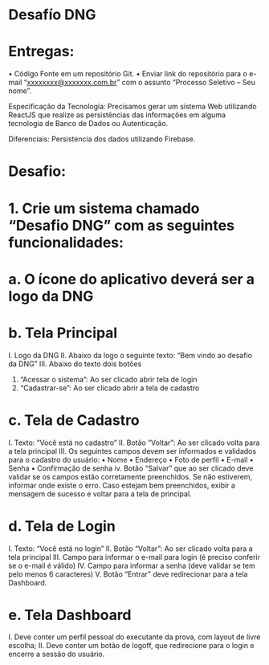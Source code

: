 # Desafío DNG

# Entregas:
• Código Fonte em um repositório Git.
• Enviar link do repositório para o e-mail “xxxxxxxx@xxxxxxx.com.br” com o assunto “Processo Seletivo – Seu nome”.

Especificação da Tecnologia: Precisamos gerar um sistema Web utilizando ReactJS que realize as persistências das informações em alguma tecnologia de Banco de Dados ou Autenticação.

Diferenciais: Persistencia dos dados utilizando Firebase.

# Desafio:
# 1. Crie um sistema chamado “Desafio DNG” com as seguintes funcionalidades:

# a. O ícone do aplicativo deverá ser a logo da DNG

# b. Tela Principal
I. Logo da DNG
II. Abaixo da logo o seguinte texto: “Bem vindo ao desafio da DNG”
III. Abaixo do texto dois botões
1. “Acessar o sistema”: Ao ser clicado abrir tela de login
2. “Cadastrar-se”: Ao ser clicado abrir a tela de cadastro

# c. Tela de Cadastro
I. Texto: “Você está no cadastro”
II. Botão “Voltar”: Ao ser clicado volta para a tela principal
III. Os seguintes campos devem ser informados e validados para o cadastro do usuário:
    • Nome
    • Endereço
    • Foto de perfil
    • E-mail
    • Senha
    • Confirmação de senha
	iv. Botão “Salvar” que ao ser clicado deve validar se os campos estão corretamente preenchidos. Se não estiverem, informar onde existe o erro. Caso estejam bem preenchidos, exibir a mensagem de sucesso e voltar para a tela de principal.

# d. Tela de Login
I. Texto: “Você está no login”
II. Botão “Voltar”: Ao ser clicado volta para a tela principal
III. Campo para informar o e-mail para login (é preciso conferir se o e-mail é válido)
IV. Campo para informar a senha (deve validar se tem pelo menos 6 caracteres)
V. Botão “Entrar” deve redirecionar para a tela Dashboard.

# e. Tela Dashboard
I. Deve conter um perfil pessoal do executante da prova, com layout de livre escolha;
II. Deve conter um botão de logoff, que redirecione para o login e encerre a sessão do usuário.